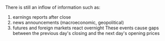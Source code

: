 There is still an inflow of information such as: 
1. earnings reports after close 
2. news announcements (macroeconomic, geopolitical)
3. futures and foreign markets react overnight 
These events cause gaps between the previous day's closing and the next day's opening prices 